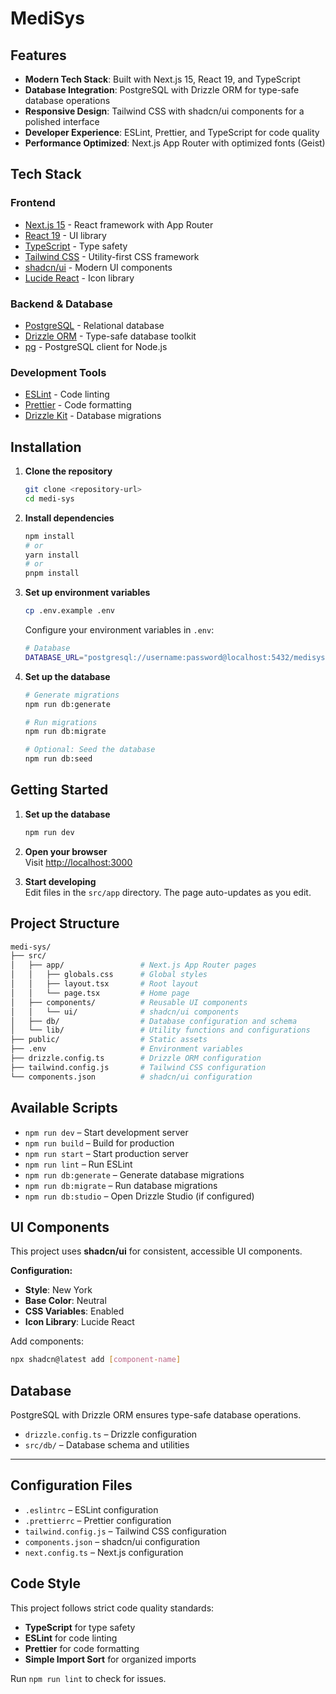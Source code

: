 # MediSys

## Features

- **Modern Tech Stack**: Built with Next.js 15, React 19, and TypeScript
- **Database Integration**: PostgreSQL with Drizzle ORM for type-safe database operations
- **Responsive Design**: Tailwind CSS with shadcn/ui components for a polished interface
- **Developer Experience**: ESLint, Prettier, and TypeScript for code quality
- **Performance Optimized**: Next.js App Router with optimized fonts (Geist)

## Tech Stack

### Frontend

- [Next.js 15](https://nextjs.org/) - React framework with App Router
- [React 19](https://react.dev/) - UI library
- [TypeScript](https://www.typescriptlang.org/) - Type safety
- [Tailwind CSS](https://tailwindcss.com/) - Utility-first CSS framework
- [shadcn/ui](https://ui.shadcn.com/) - Modern UI components
- [Lucide React](https://lucide.dev/) - Icon library

### Backend & Database

- [PostgreSQL](https://postgresql.org/) - Relational database
- [Drizzle ORM](https://orm.drizzle.team/) - Type-safe database toolkit
- [pg](https://node-postgres.com/) - PostgreSQL client for Node.js

### Development Tools

- [ESLint](https://eslint.org/) - Code linting
- [Prettier](https://prettier.io/) - Code formatting
- [Drizzle Kit](https://orm.drizzle.team/kit-docs/overview) - Database migrations

## Installation

1.  **Clone the repository**
    ```bash
    git clone <repository-url>
    cd medi-sys
    ```
2.  **Install dependencies**

    ```bash
    npm install
    # or
    yarn install
    # or
    pnpm install
    ```

3.  **Set up environment variables**

    ```bash
    cp .env.example .env
    ```

    Configure your environment variables in `.env`:

    ```bash
    # Database
    DATABASE_URL="postgresql://username:password@localhost:5432/medisys"
    ```

4.  **Set up the database**

    ```bash
    # Generate migrations
    npm run db:generate

    # Run migrations
    npm run db:migrate

    # Optional: Seed the database
    npm run db:seed
    ```

## Getting Started

1. **Set up the database**
   ```bash
   npm run dev
   ```
2. **Open your browser**  
   Visit [http://localhost:3000](http://localhost:3000)

3. **Start developing**  
   Edit files in the `src/app` directory. The page auto-updates as you edit.

## Project Structure

```bash
medi-sys/
├── src/
│   ├── app/                 # Next.js App Router pages
│   │   ├── globals.css      # Global styles
│   │   ├── layout.tsx       # Root layout
│   │   └── page.tsx         # Home page
│   ├── components/          # Reusable UI components
│   │   └── ui/              # shadcn/ui components
│   ├── db/                  # Database configuration and schema
│   └── lib/                 # Utility functions and configurations
├── public/                  # Static assets
├── .env                     # Environment variables
├── drizzle.config.ts        # Drizzle ORM configuration
├── tailwind.config.js       # Tailwind CSS configuration
└── components.json          # shadcn/ui configuration
```

## Available Scripts

- `npm run dev` – Start development server
- `npm run build` – Build for production
- `npm run start` – Start production server
- `npm run lint` – Run ESLint
- `npm run db:generate` – Generate database migrations
- `npm run db:migrate` – Run database migrations
- `npm run db:studio` – Open Drizzle Studio (if configured)

## UI Components

This project uses **shadcn/ui** for consistent, accessible UI components.

**Configuration:**

- **Style**: New York
- **Base Color**: Neutral
- **CSS Variables**: Enabled
- **Icon Library**: Lucide React

Add components:

```bash
npx shadcn@latest add [component-name]
```

## Database

PostgreSQL with Drizzle ORM ensures type-safe database operations.

- `drizzle.config.ts` – Drizzle configuration
- `src/db/` – Database schema and utilities

---

## Configuration Files

- `.eslintrc` – ESLint configuration
- `.prettierrc` – Prettier configuration
- `tailwind.config.js` – Tailwind CSS configuration
- `components.json` – shadcn/ui configuration
- `next.config.ts` – Next.js configuration

## Code Style

This project follows strict code quality standards:

- **TypeScript** for type safety
- **ESLint** for code linting
- **Prettier** for code formatting
- **Simple Import Sort** for organized imports

Run `npm run lint` to check for issues.
